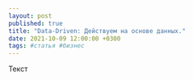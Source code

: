 ```yaml
---
layout: post
published: true
title: "Data-Driven: Действуем на основе данных."
date: 2021-10-09 12:00:00 +0300
tags: #статья #бизнес
---
```


Текст
